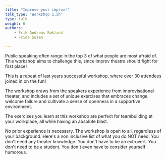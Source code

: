 ```yaml
---
title: "Improve your improv!"
talk_type: "Workshop 1,5h"
type: talk
weight: 6
authors:
    - Erik Andreas Røkland
    - Frida Sulen

---
```

Public speaking often range in the top 3 of what people are most afraid of. This workshop aims to challenge this, since improv theatre should fight for first place! 

This is a repeat of last years successful workshop, where over 30 attendees joined in on the fun!

The workshop draws from the speakers experience from improvisational theater, and includes a set of unique exercises that embraces change, welcome failure and cultivate a sense of openness in a supportive environment. 

The exercises you learn at this workshop are perfect for teambuilding at your workplace, all while having an absolute blast.

No prior experience is necessary. The workshop is open to all, regardless of your background. Here's a non inclusive list of what you do NOT need:
You don't need any theater knowledge.
You don't have to be an extrovert.
You don't need to be a student.
You don't even have to consider yourself humorous.

